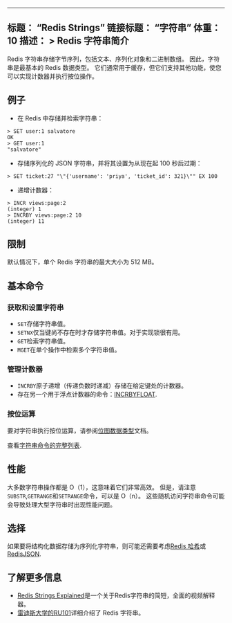 ***

## 标题： “Redis Strings”&#xA;链接标题： “字符串”&#xA;体重： 10&#xA;描述： >&#xA;Redis 字符串简介

Redis 字符串存储字节序列，包括文本、序列化对象和二进制数组。
因此，字符串是最基本的 Redis 数据类型。
它们通常用于缓存，但它们支持其他功能，使您可以实现计数器并执行按位操作。

## 例子

*   在 Redis 中存储并检索字符串：

<!---->

    > SET user:1 salvatore
    OK
    > GET user:1
    "salvatore"

*   存储序列化的 JSON 字符串，并将其设置为从现在起 100 秒后过期：

<!---->

    > SET ticket:27 "\"{'username': 'priya', 'ticket_id': 321}\"" EX 100

*   递增计数器：

<!---->

    > INCR views:page:2
    (integer) 1
    > INCRBY views:page:2 10
    (integer) 11

## 限制

默认情况下，单个 Redis 字符串的最大大小为 512 MB。

## 基本命令

### 获取和设置字符串

*   `SET`存储字符串值。
*   `SETNX`仅当键尚不存在时才存储字符串值。对于实现锁很有用。
*   `GET`检索字符串值。
*   `MGET`在单个操作中检索多个字符串值。

### 管理计数器

*   `INCRBY`原子递增（传递负数时递减）存储在给定键处的计数器。
*   存在另一个用于浮点计数器的命令：[INCRBYFLOAT](/commands/incrbyfloat).

### 按位运算

要对字符串执行按位运算，请参阅[位图数据类型](/docs/data-types/bitmaps)文档。

查看[字符串命令的完整列表](/commands/?group=string).

## 性能

大多数字符串操作都是 O（1），这意味着它们非常高效。
但是，请注意`SUBSTR`,`GETRANGE`和`SETRANGE`命令，可以是 O（n）。
这些随机访问字符串命令可能会导致处理大型字符串时出现性能问题。

## 选择

如果要将结构化数据存储为序列化字符串，则可能还需要考虑[Redis 哈希](/docs/data-types/hashes)或[RedisJSON](/docs/stack/json).

## 了解更多信息

*   [Redis Strings Explained](https://www.youtube.com/watch?v=7CUt4yWeRQE)是一个关于Redis字符串的简短，全面的视频解释器。
*   [雷迪斯大学的RU101](https://university.redis.com/courses/ru101/)详细介绍了 Redis 字符串。
